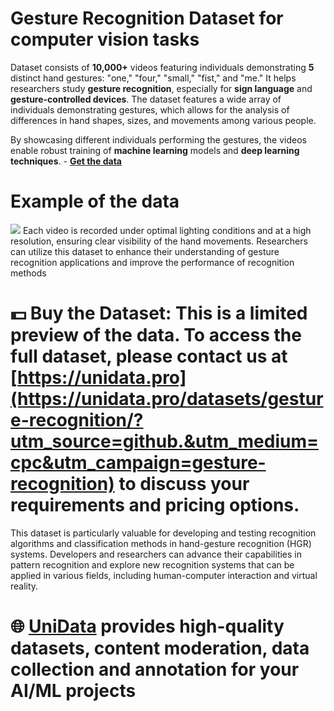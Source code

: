 # Gesture Recognition Dataset for computer vision tasks
Dataset consists of **10,000+** videos featuring individuals demonstrating **5** distinct hand gestures: "one," "four," "small," "fist," and "me." It helps researchers study **gesture recognition**, especially for **sign language** and **gesture-controlled devices**. The dataset features a wide array of individuals demonstrating gestures, which allows for the analysis of differences in hand shapes, sizes, and movements among various people.

By showcasing different individuals performing the gestures, the videos enable robust training of **machine learning** models and **deep learning techniques**.  - **[Get the data](https://unidata.pro/datasets/gesture-recognition/?utm_source=github.&utm_medium=cpc&utm_campaign=gesture-recognition)**

# Example of the data
![](https://www.googleapis.com/download/storage/v1/b/kaggle-user-content/o/inbox%2F22059654%2F3f0ae02b231b9ca3243f76d43ec97ccf%2FFrame%20180.png?generation=1733948170826295&alt=media)
Each video is recorded under optimal lighting conditions and at a high resolution, ensuring clear visibility of the hand movements. Researchers can utilize this dataset to enhance their understanding of gesture recognition applications and improve the performance of recognition methods
# 💵 Buy the Dataset: This is a limited preview of the data. To access the full dataset, please contact us at [https://unidata.pro](https://unidata.pro/datasets/gesture-recognition/?utm_source=github.&utm_medium=cpc&utm_campaign=gesture-recognition) to discuss your requirements and pricing options.
This dataset is particularly valuable for developing and testing recognition algorithms and classification methods in hand-gesture recognition (HGR) systems. Developers and researchers can advance their capabilities in pattern recognition and explore new recognition systems that can be applied in various fields, including human-computer interaction and virtual reality.

# 🌐 [UniData](https://unidata.pro/datasets/gesture-recognition/?utm_source=github.&utm_medium=cpc&utm_campaign=gesture-recognition) provides high-quality datasets, content moderation, data collection and annotation for your AI/ML projects 
